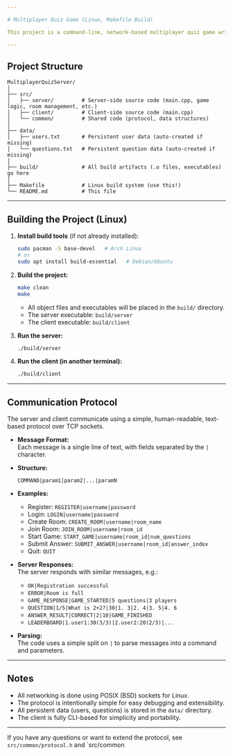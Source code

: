 ```yaml
---

# Multiplayer Quiz Game (Linux, Makefile Build)

This project is a command-line, network-based multiplayer quiz game written in C++. It features a server and client, using low-level POSIX sockets for communication.

---
```


## Project Structure

```
MultiplayerQuizServer/
│
├── src/
│   ├── server/         # Server-side source code (main.cpp, game logic, room management, etc.)
│   ├── client/         # Client-side source code (main.cpp)
│   └── common/         # Shared code (protocol, data structures)
│
├── data/
│   ├── users.txt       # Persistent user data (auto-created if missing)
│   └── questions.txt   # Persistent question data (auto-created if missing)
│
├── build/              # All build artifacts (.o files, executables) go here
│
├── Makefile            # Linux build system (use this!)
└── README.md           # This file
```

---

## Building the Project (Linux)

1. **Install build tools** (if not already installed):
   ```sh
   sudo pacman -S base-devel   # Arch Linux
   # or
   sudo apt install build-essential   # Debian/Ubuntu
   ```

2. **Build the project:**
   ```sh
   make clean
   make
   ```

   - All object files and executables will be placed in the `build/` directory.
   - The server executable: `build/server`
   - The client executable: `build/client`

3. **Run the server:**
   ```sh
   ./build/server
   ```

4. **Run the client (in another terminal):**
   ```sh
   ./build/client
   ```

---

## Communication Protocol

The server and client communicate using a simple, human-readable, text-based protocol over TCP sockets.

- **Message Format:**  
  Each message is a single line of text, with fields separated by the `|` character.

- **Structure:**  
  ```
  COMMAND|param1|param2|...|paramN
  ```

- **Examples:**
  - Register: `REGISTER|username|password`
  - Login: `LOGIN|username|password`
  - Create Room: `CREATE_ROOM|username|room_name`
  - Join Room: `JOIN_ROOM|username|room_id`
  - Start Game: `START_GAME|username|room_id|num_questions`
  - Submit Answer: `SUBMIT_ANSWER|username|room_id|answer_index`
  - Quit: `QUIT`

- **Server Responses:**  
  The server responds with similar messages, e.g.:
  - `OK|Registration successful`
  - `ERROR|Room is full`
  - `GAME_RESPONSE|GAME_STARTED|5 questions|3 players`
  - `QUESTION|1/5|What is 2+2?|30|1. 3|2. 4|3. 5|4. 6`
  - `ANSWER_RESULT|CORRECT|2|10|GAME_FINISHED`
  - `LEADERBOARD|1.user1:30(3/3)|2.user2:20(2/3)|...`

- **Parsing:**  
  The code uses a simple split on `|` to parse messages into a command and parameters.

---

## Notes

- All networking is done using POSIX (BSD) sockets for Linux.
- The protocol is intentionally simple for easy debugging and extensibility.
- All persistent data (users, questions) is stored in the `data/` directory.
- The client is fully CLI-based for simplicity and portability.

---

If you have any questions or want to extend the protocol, see `src/common/protocol.h` and `src/common 
